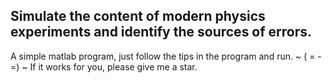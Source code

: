 Simulate the content of modern physics experiments and identify the sources of errors.
---------------------------------------------------------------------
A simple matlab program, just follow the tips in the program and run.
                            ~ ( = - =) ~
If it works for you, please give me a star.
